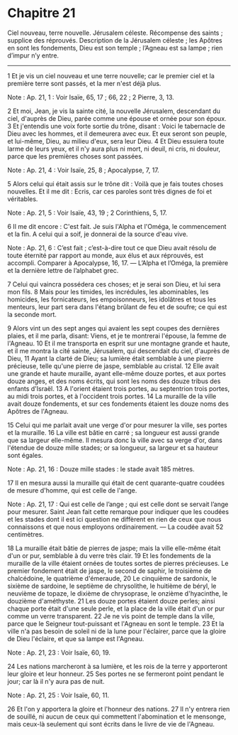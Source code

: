 # Chapitre 21

Ciel nouveau, terre nouvelle.
Jérusalem céleste.
Récompense des saints ; supplice des réprouvés.
Description de la Jérusalem céleste ; les Apôtres en sont les fondements, Dieu est son temple ; l’Agneau est sa lampe ; rien d’impur n’y entre.

***

1 Et je vis un ciel nouveau et une terre nouvelle; car le premier ciel et la première terre sont passés, et la mer n'est déjà plus.

<span class="bible-note">Note : </span> Ap. 21, 1 : Voir Isaïe, 65, 17 ; 66, 22 ; 2 Pierre, 3, 13.

2 Et moi, Jean, je vis la sainte cité, la nouvelle Jérusalem, descendant du ciel, d'auprès de Dieu, parée comme une épouse et ornée pour son époux. 3 Et j'entendis une voix forte sortie du trône, disant : Voici le tabernacle de Dieu avec les hommes, et il demeurera avec eux. Et eux seront son peuple, et lui-même, Dieu, au milieu d'eux, sera leur Dieu. 4 Et Dieu essuiera toute larme de leurs yeux, et il n'y aura plus ni mort, ni deuil, ni cris, ni douleur, parce que les premières choses sont passées.

<span class="bible-note">Note : </span> Ap. 21, 4 : Voir Isaïe, 25, 8 ; Apocalypse, 7, 17.


5 Alors celui qui était assis sur le trône dit : Voilà que je fais toutes choses nouvelles. Et il me dit : Ecris, car ces paroles sont très dignes de foi et véritables.

<span class="bible-note">Note : </span> Ap. 21, 5 : Voir Isaïe, 43, 19 ; 2 Corinthiens, 5, 17.

6 Il me dit encore : C'est fait. Je suis l'Alpha et l'Oméga, le commencement et la fin. A celui qui a soif, je donnerai de la source d'eau vive.

<span class="bible-note">Note : </span> Ap. 21, 6 : C’est fait ; c’est-à-dire tout ce que Dieu avait résolu de toute éternité par rapport au monde, aux élus et aux réprouvés, est accompli. Comparer à Apocalypse, 16, 17. ― L’Alpha et l’Oméga, la première et la dernière lettre de l’alphabet grec.

7 Celui qui vaincra possédera ces choses; et je serai son Dieu, et lui sera mon fils. 8 Mais pour les timides, les incrédules, les abominables, les homicides, les fornicateurs, les empoisonneurs, les idolâtres et tous les menteurs, leur part sera dans l'étang brûlant de feu et de soufre; ce qui est la seconde mort.


9 Alors vint un des sept anges qui avaient les sept coupes des dernières plaies, et il me parla, disant: Viens, et je te montrerai l'épouse, la femme de l'Agneau. 10 Et il me transporta en esprit sur une montagne grande et haute, et il me montra la cité sainte, Jérusalem, qui descendait du ciel, d'auprès de Dieu, 11 Ayant la clarté de Dieu; sa lumière était semblable à une pierre précieuse, telle qu'une pierre de jaspe, semblable au cristal. 12 Elle avait une grande et haute muraille, ayant elle-même douze portes, et aux portes douze anges, et des noms écrits, qui sont les noms des douze tribus des enfants d'Israël. 13 A l'orient étaient trois portes, au septentrion trois portes, au midi trois portes, et à l'occident trois portes. 14 La muraille de la ville avait douze fondements, et sur ces fondements étaient les douze noms des Apôtres de l'Agneau.


15 Celui qui me parlait avait une verge d'or pour mesurer la ville, ses portes et la muraille. 16 La ville est bâtie en carré ; sa longueur est aussi grande que sa largeur elle-même. Il mesura donc la ville avec sa verge d'or, dans l'étendue de douze mille stades; or sa longueur, sa largeur et sa hauteur sont égales.

<span class="bible-note">Note : </span> Ap. 21, 16 : Douze mille stades : le stade avait 185 mètres.

17 Il en mesura aussi la muraille qui était de cent quarante-quatre coudées de mesure d'homme, qui est celle de l'ange.

<span class="bible-note">Note : </span> Ap. 21, 17 : Qui est celle de l’ange ; qui est celle dont se servait l’ange pour mesurer. Saint Jean fait cette remarque pour indiquer que les coudées et les stades dont il est ici question ne diffèrent en rien de ceux que nous connaissons et que nous employons ordinairement. ― La coudée avait 52 centimètres.

18 La muraille était bâtie de pierres de jaspe; mais la ville elle-même était d'un or pur, semblable à du verre très clair. 19 Et les fondements de la muraille de la ville étaient ornées de toutes sortes de pierres précieuses. Le premier fondement était de jaspe, le second de saphir, le troisième de chalcédoine, le quatrième d'émeraude, 20 Le cinquième de sardonix, le sixième de sardoine, le septième de chrysolithe, le huitième de béryl, le neuvième de topaze, le dixième de chrysoprase, le onzième d'hyacinthe, le douzième d'améthyste. 21 Les douze portes étaient douze perles; ainsi chaque porte était d'une seule perle, et la place de la ville était d'un or pur comme un verre transparent. 22 Je ne vis point de temple dans la ville, parce que le Seigneur tout-puissant et l'Agneau en sont le temple. 23 Et la ville n'a pas besoin de soleil ni de la lune pour l'éclairer, parce que la gloire de Dieu l'éclaire, et que sa lampe est l'Agneau.

<span class="bible-note">Note : </span> Ap. 21, 23 : Voir Isaïe, 60, 19.

24 Les nations marcheront à sa lumière, et les rois de la terre y apporteront leur gloire et leur honneur. 25 Ses portes ne se fermeront point pendant le jour; car là il n'y aura pas de nuit.

<span class="bible-note">Note : </span> Ap. 21, 25 : Voir Isaïe, 60, 11.

26 Et l'on y apportera la gloire et l'honneur des nations. 27 Il n'y entrera rien de souillé, ni aucun de ceux qui commettent l'abomination et le mensonge, mais ceux-là seulement qui sont écrits dans le livre de vie de l'Agneau.

